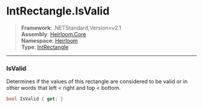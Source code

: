 # IntRectangle.IsValid

> **Framework**: .NETStandard,Version=v2.1  
> **Assembly**: [Heirloom.Core][0]  
> **Namespace**: [Heirloom][0]  
> **Type**: [IntRectangle][1]  

--------------------------------------------------------------------------------

### IsValid

Determines if the values of this rectangle are considered to be valid or in other words that left &lt; right and top &lt; bottom.

```cs
bool IsValid { get; }
```

[0]: ..\Heirloom.Core.md
[1]: Heirloom.IntRectangle.md
